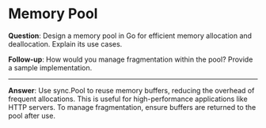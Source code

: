 # Memory Pool

**Question**: Design a memory pool in Go for efficient memory allocation and deallocation. Explain its use cases.

**Follow-up**: How would you manage fragmentation within the pool? Provide a sample implementation.
___
**Answer**: Use sync.Pool to reuse memory buffers, reducing the overhead of frequent allocations. This is useful for high-performance applications like HTTP servers. To manage fragmentation, ensure buffers are returned to the pool after use.